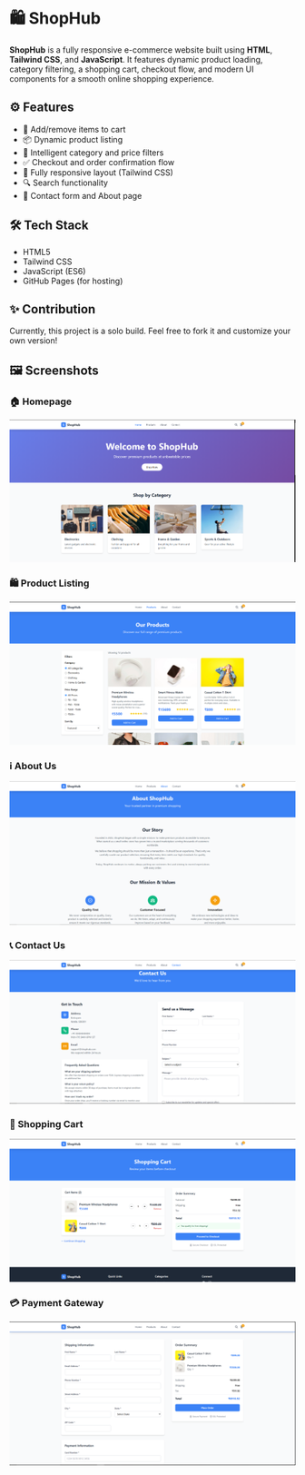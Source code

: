 # 🛍️ ShopHub
**ShopHub** is a fully responsive e-commerce website built using **HTML**, **Tailwind CSS**, and **JavaScript**. It features dynamic product loading, category filtering, a shopping cart, checkout flow, and modern UI components for a smooth online shopping experience.

## ⚙️ Features

- 🛒 Add/remove items to cart
- 📦 Dynamic product listing
- 🧠 Intelligent category and price filters
- ✅ Checkout and order confirmation flow
- 📱 Fully responsive layout (Tailwind CSS)
- 🔍 Search functionality
- 💬 Contact form and About page

## 🛠️ Tech Stack
- HTML5
- Tailwind CSS
- JavaScript (ES6)
- GitHub Pages (for hosting)

## ✨ Contribution
Currently, this project is a solo build. Feel free to fork it and customize your own version!

## 🖼️ Screenshots

### 🏠 Homepage
![Homepage](screenshots/s1_homepage.png)

### 🛍️ Product Listing
![Product Listing](screenshots/s2_product_listing.png)

### ℹ️ About Us
![About](screenshots/s4_about.png)

### 📞 Contact Us
![Contact](screenshots/s5_contact_us.png)

### 🛒 Shopping Cart
![Cart](screenshots/s6_cart.png)

### 💳 Payment Gateway
![Payment](screenshots/s7_payment.png)
